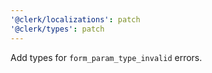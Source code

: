 ```yaml
---
'@clerk/localizations': patch
'@clerk/types': patch
---
```


Add types for `form_param_type_invalid` errors.
